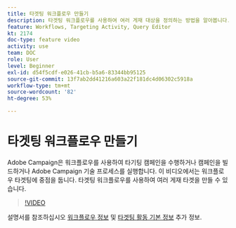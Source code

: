 ```yaml
---
title: 타겟팅 워크플로우 만들기
description: 타겟팅 워크플로우를 사용하여 여러 게재 대상을 정의하는 방법을 알아봅니다.
feature: Workflows, Targeting Activity, Query Editor
kt: 2174
doc-type: feature video
activity: use
team: DOC
role: User
level: Beginner
exl-id: d54f5cdf-e026-41cb-b5a6-83344bb95125
source-git-commit: 13f7ab2dd41216a603a22f181dc4d06302c5918a
workflow-type: tm+mt
source-wordcount: '82'
ht-degree: 53%

---
```


# 타겟팅 워크플로우 만들기

Adobe Campaign은 워크플로우를 사용하여 타기팅 캠페인을 수행하거나 캠페인을 빌드하거나 Adobe Campaign 기술 프로세스를 실행합니다. 이 비디오에서는 워크플로우 타겟팅에 중점을 둡니다. 타겟팅 워크플로우를 사용하여 여러 게재 타겟을 만들 수 있습니다.

>[!VIDEO](https://video.tv.adobe.com/v/25605?quality=12&learn=on)

설명서를 참조하십시오 [워크플로우 정보](https://experienceleague.adobe.com/docs/campaign-classic/using/automating-with-workflows/introduction/about-workflows.html?lang=ko)
및 [타겟팅 활동 기본 정보](https://experienceleague.adobe.com/docs/campaign-classic/using/automating-with-workflows/targeting-activities/about-targeting-activities.html) 추가 정보.
